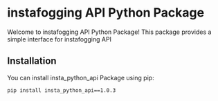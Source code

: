 # instafogging API Python Package

Welcome to instafogging API Python Package! This package provides a simple interface for instafogging API

## Installation

You can install insta_python_api Package using pip:

```bash
pip install insta_python_api==1.0.3

